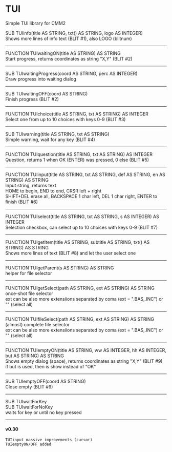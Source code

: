 # TUI
 Simple TUI library for CMM2


SUB TUIinfo(title AS STRING, txt() AS STRING, logo AS INTEGER)<br>
Shows more lines of info text (BLIT #1), also LOGO (blitnum)
<hr>
FUNCTION TUIwaitingON(title AS STRING) AS STRING<br>
Start progress, returns coordinates as string "X,Y" (BLIT #2)
<hr>
SUB TUIwaitingProgress(coord AS STRING, perc AS INTEGER)<br>
Draw progress into waiting dialog
<hr>
SUB TUIwaitingOFF(coord AS STRING)<br>
Finish progress (BLIT #2)
<hr>
FUNCTION TUIchoice(title AS STRING, txt AS STRING) AS INTEGER<br>
Select one from up to 10 choices with keys 0-9 (BLIT #3)
<hr>
SUB TUIwarning(title AS STRING, txt AS STRING)<br>
Simple warning, wait for any key (BLIT #4)
<hr>
FUNCTION TUIquestion(title AS STRING, txt AS STRING) AS INTEGER<br>
Question, returns 1 when OK (ENTER) was pressed, 0 else (BLIT #5)
<hr>
FUNCTION TUIinput(title AS STRING, txt AS STRING, def AS STRING, en AS STRING) AS STRING<br>
Input string, returns text<br>
HOME to begin, END to end, CRSR left + right<br>
SHIFT+DEL erase all, BACKSPACE 1 char left, DEL 1 char right, ENTER to finish (BLIT #6) 
<hr>
FUNCTION TUIselect(title AS STRING, txt AS STRING, s AS INTEGER) AS INTEGER<br>
Selection checkbox, can select up to 10 choices with keys 0-9 (BLIT #7)
<hr>
FUNCTION TUIgetItem(title AS STRING, subtitle AS STRING, txt() AS STRING) AS STRING<br>
Shows more lines of text (BLIT #8) and let the user select one
<hr>
FUNCTION TUIgetParent(s AS STRING) AS STRING<br>
helper for file selector
<hr>
FUNCTION TUIgetSelect(path AS STRING, ext AS STRING) AS STRING<br>
once-shot file selector<br>
ext can be also more extensiions separated by coma (ext = ".BAS,.INC") or "" (select all)
<hr>
FUNCTION TUIfileSelect(path AS STRING, ext AS STRING) AS STRING<br>
(almost) complete file selector<br>
ext can be also more extensiions separated by coma (ext = ".BAS,.INC") or "" (select all)
<hr>
FUNCTION TUIemptyON(title AS STRING, ww AS INTEGER, hh AS INTEGER, but AS STRING) AS STRING<br>
Shows empty dialog (space), returns coordinates as string "X,Y" (BLIT #9)<br>
if but is used, then is show instead of "OK"
<hr>
SUB TUIemptyOFF(coord AS STRING)<br>
Close empty (BLIT #9)
<hr>
SUB TUIwaitForKey<br>
SUB TUIwaitForNoKey<br>
waits for key or until no key pressed
<hr>
  
  
#### v0.30
	TUIinput massive improvements (cursor)
	TUIemptyON/OFF added
